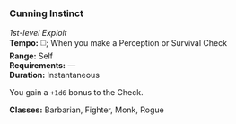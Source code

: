 ### Cunning Instinct
*1st-level Exploit*  
**Tempo:** ◻️; When you make a Perception or Survival Check  
**Range:** Self  
**Requirements:** —  
**Duration:** Instantaneous  

You gain a `+1d6` bonus to the Check.

**Classes:** Barbarian, Fighter, Monk, Rogue
